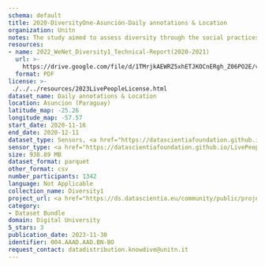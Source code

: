 ```yaml
---
schema: default
title: 2020-DiversityOne-Asunción-Daily annotations & Location
organization: Unitn
notes: The study aimed to assess diversity through the social practices and daily behaviors of university students from eight different countries. The research was carried out in two phases. Initially, a large sample of students from Denmark, Italy, Mongolia, Paraguay, the United Kingdom, China, Mexico, and India, completed a survey on their social practices, as well as their socio-demographic, cultural, and psychological elements. In the second phase, a sub-sample of the respondents engaged in a four-week data collection by using an innovative smartphone application called iLog. This app collected data from thirty-four smartphone sensors around the clock, allowing for an in-depth investigation into the diversity and daily routines of university students across countries, both synchronically and diachronically.
resources:
- name: 2022_WeNet_Diversity1_Technical-Report(2020-2021)
  url: >-
    https://drive.google.com/file/d/1TMrjkAEWRZ5xhETJKOCnERgh_Z06PO2E/view?usp=drive_link
  format: PDF
license: >-
 ./../../resources/2023LivePeopleLicense.html
dataset_name: Daily annotations & Location
location: Asuncion (Paraguay)
latitude_map: -25.26
longitude_map: -57.57
start_date: 2020-11-16
end_date: 2020-12-11
dataset_type: Sensors, <a href="https://datascientiafoundation.github.io/LivePeople/datasets/2020-DV1-Asuncion-Diachronic-Interactions/">Diachronic-Interactions</a>,<a href="https://datascientiafoundation.github.io/LivePeople/datasets/2020-DV1-Asuncion-Synchronic-Interactions/">Synchronic-Interactions</a>
sensor_type: <a href="https://datascientiafoundation.github.io/LivePeople/datasets/2020-DV1-Asunci%C3%B3n-Location%20Event%20Per%20Time%20POI/">location event per time POI</a>, <a href="https://datascientiafoundation.github.io/LivePeople/datasets/2020-DV1-Asunci%C3%B3n-Location%20Event%20Per%20Time%20RD/">location event per time RD</a>, <a href="https://datascientiafoundation.github.io/LivePeople/datasets/2020-DV1-Asunci%C3%B3n-Time%20Diaries/"> Timediaries </a>, <a href ="https://datascientiafoundation.github.io/LivePeople/datasets/2020-DV1-Asunci%C3%B3n-Questionnaire%20Diversity%20A/">Questionnaire A</a>, <a href ="https://datascientiafoundation.github.io/LivePeople/datasets/2020-DV1-Asunci%C3%B3n-Questionnaire%20Diversity%20B/">Questionnaire B</a>, <a href ="https://datascientiafoundation.github.io/LivePeople/datasets/2020-DV1-Asunci%C3%B3n-Questionnaire%20Diversity%20C/">Questionnaire C</a>
size: 938.89 MB
dataset_format: parquet
other_format: csv
number_participants: 1342
language: Not Applicable
collection_name: Diversity1
project_url: <a href="https://ds.datascientia.eu/community/public/projects/6b8e2fb9-30d9-4fdb-9116-0cc7cc00ba3e">https://ds.datascientia.eu/community/public/projects/6b8e2fb9-30d9-4fdb-9116-0cc7cc00ba3e</a>
category:
- Dataset Bundle
domain: Digital University
5_stars: 3
publication_date: 2023-11-30
identifier: 004.AAAD.AAD.BN-BO
request_contact: datadistribution.knowdive@unitn.it
---
```



